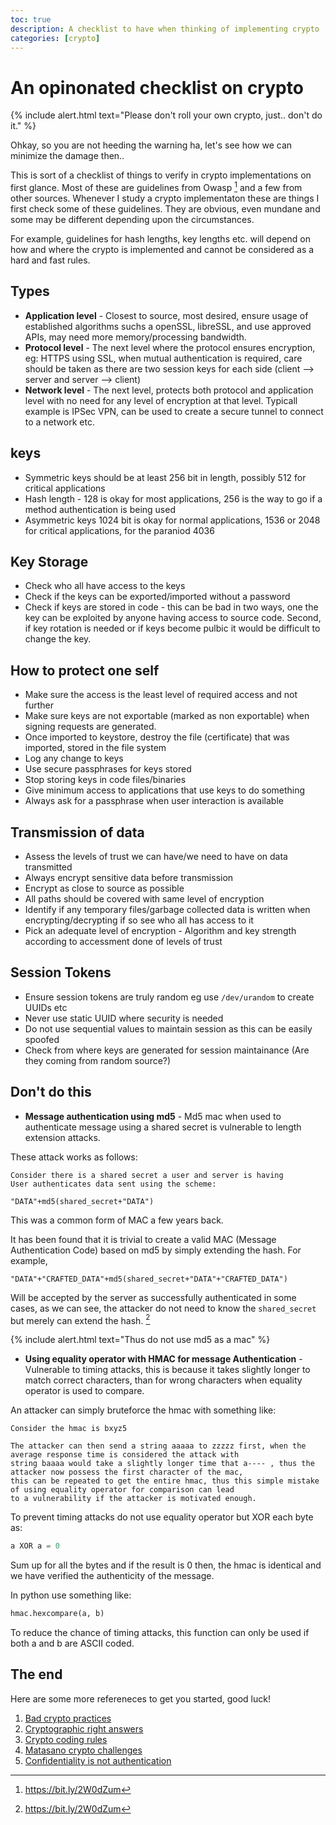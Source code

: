 ```yaml
---
toc: true
description: A checklist to have when thinking of implementing crypto
categories: [crypto]
---
```

# An opinonated checklist on crypto

{% include alert.html text="Please don't roll your own crypto, just.. don't do it." %}

Ohkay, so you are not heeding the warning ha, let's see how we can minimize the damage then..

This is sort of a checklist of things to verify in crypto implementations on first glance. Most of these are guidelines from Owasp  [^1] and a few from other sources. Whenever I study a crypto implementaton these are things I first check some of these guidelines. They are obvious, even mundane and some may be different depending upon the circumstances.

For example, guidelines for hash lengths, key lengths etc. will depend on how and where the crypto is implemented and cannot be considered as a hard and fast rules.

## Types

- **Application level** - Closest to source, most desired, ensure usage of established algorithms suchs a openSSL, libreSSL, and use approved APIs, may need more memory/processing bandwidth.
- **Protocol level** - The next level where the protocol ensures encryption, eg: HTTPS using SSL, when mutual authentication is required, care should be taken as there are two session keys for each side (client –> server and server –> client)
- **Network level** - The next level, protects both protocol and application level with no need for any level of encryption at that level. Typicall example is IPSec VPN, can be used to create a secure tunnel to connect to a network etc.

## keys

- Symmetric keys should be at least 256 bit in length, possibly 512 for critical applications
- Hash length - 128 is okay for most applications, 256 is the way to go if a method authentication is being used
- Asymmetric keys 1024 bit is okay for normal applications, 1536 or 2048 for critical applications, for the paraniod 4036

## Key Storage

- Check who all have access to the keys
- Check if the keys can be exported/imported without a password
- Check if keys are stored in code - this can be bad in two ways, one the key can be exploited by anyone having access to source code. Second, if key rotation is needed or if keys become pulbic it would be difficult to change the key.

## How to protect one self

- Make sure the access is the least level of required access and not further
- Make sure keys are not exportable (marked as non exportable) when signing requests are generated.
- Once imported to keystore, destroy the file (certificate) that was imported, stored in the file system
- Log any change to keys
- Use secure passphrases for keys stored
- Stop storing keys in code files/binaries
- Give minimum access to applications that use keys to do something
- Always ask for a passphrase when user interaction is available

## Transmission of data

- Assess the levels of trust we can have/we need to have on data transmitted
- Always encrypt sensitive data before transmission
- Encrypt as close to source as possible
- All paths should be covered with same level of encryption
- Identify if any temporary files/garbage collected data is written when encrypting/decrypting if so see who all has access to it
- Pick an adequate level of encryption - Algorithm and key strength according to accessment done of levels of trust

## Session Tokens

- Ensure session tokens are truly random eg use `/dev/urandom` to create UUIDs etc
- Never use static UUID where security is needed
- Do not use sequential values to maintain session as this can be easily spoofed
- Check from where keys are generated for session maintainance (Are they coming from random source?)

## Don't do this

- **Message authentication using md5** -  Md5 mac when used to authenticate message using a shared secret is vulnerable to length extension attacks.

These attack works as follows:

    Consider there is a shared secret a user and server is having
    User authenticates data sent using the scheme:

    "DATA"+md5(shared_secret+"DATA")

This was a common form of MAC a few years back.

It has been found that it is trivial to create a valid MAC (Message Authentication Code) based on md5 by simply extending the hash. For example,

    "DATA"+"CRAFTED_DATA"+md5(shared_secret+"DATA"+"CRAFTED_DATA")

Will be accepted by the server as successfully authenticated in some cases, as we can see, the attacker do not need to know the `shared_secret` but merely can extend the hash. [^1]


{% include alert.html text="Thus do not use md5 as a mac" %}


- **Using equality operator with HMAC for message Authentication** - Vulnerable to timing attacks, this is because it takes slightly longer to match correct characters, than for wrong characters when equality operator is used to compare.

An attacker can simply bruteforce the hmac with something like: 


    Consider the hmac is bxyz5

    The attacker can then send a string aaaaa to zzzzz first, when the average response time is considered the attack with
    string baaaa would take a slightly longer time that a---- , thus the attacker now possess the first character of the mac,
    this can be repeated to get the entire hmac, thus this simple mistake of using equality operator for comparison can lead 
    to a vulnerability if the attacker is motivated enough.


To prevent timing attacks do not use equality operator but XOR each byte as:

```python
a XOR a = 0
```
Sum up for all the bytes and if the result is 0 then, the hmac is identical and we have verified the authenticity of the message.

In python use something like:

```python
hmac.hexcompare(a, b)
```
To reduce the chance of timing attacks, this function can only be used if both a and b are ASCII coded.

## The end

Here are some more refereneces to get you started, good luck!

1. [Bad crypto practices](https://web.archive.org/web/20170206210656/http://www.happybearsoftware.com/you-are-dangerously-bad-at-cryptography.html)
2. [Cryptographic right answers](http://www.daemonology.net/blog/2009-06-11-cryptographic-right-answers.html)
3. [Crypto coding rules](https://github.com/veorq/cryptocoding)
4. [Matasano crypto challenges](https://blog.pinboard.in/2013/04/the_matasano_crypto_challenges/)
5. [Confidentiality is not authentication](https://paragonie.com/blog/2015/05/using-encryption-and-authentication-correctly)


[^1]: https://bit.ly/2W0dZum
